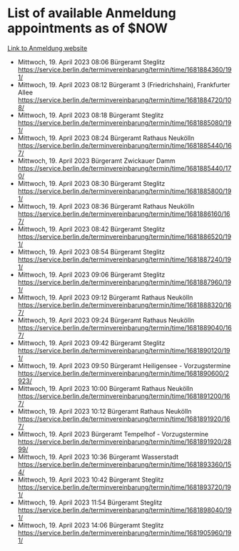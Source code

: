 # List of available Anmeldung appointments as of $NOW
[Link to Anmeldung website](https://service.berlin.de/terminvereinbarung/termin/tag.php?termin=1&anliegen[]=120686&dienstleisterlist=122210,122217,327316,122219,327312,122227,327314,122231,327346,122243,327348,122254,122252,329742,122260,329745,122262,329748,122271,327278,122273,327274,122277,327276,330436,122280,327294,122282,327290,122284,327292,122291,327270,122285,327266,122286,327264,122296,327268,150230,329760,122297,327286,122294,327284,122312,329763,122314,329775,122304,327330,122311,327334,122309,327332,317869,122281,327352,122279,329772,122283,122276,327324,122274,327326,122267,329766,122246,327318,122251,327320,122257,327322,122208,327298,122226,327300&herkunft=http%3A%2F%2Fservice.berlin.de%2Fdienstleistung%2F120686%2F)
- Mittwoch, 19. April 2023 08:06 Bürgeramt Steglitz https://service.berlin.de/terminvereinbarung/termin/time/1681884360/191/
- Mittwoch, 19. April 2023 08:12 Bürgeramt 3 (Friedrichshain), Frankfurter Allee https://service.berlin.de/terminvereinbarung/termin/time/1681884720/108/
- Mittwoch, 19. April 2023 08:18 Bürgeramt Steglitz https://service.berlin.de/terminvereinbarung/termin/time/1681885080/191/
- Mittwoch, 19. April 2023 08:24 Bürgeramt Rathaus Neukölln https://service.berlin.de/terminvereinbarung/termin/time/1681885440/167/
- Mittwoch, 19. April 2023  Bürgeramt Zwickauer Damm https://service.berlin.de/terminvereinbarung/termin/time/1681885440/170/
- Mittwoch, 19. April 2023 08:30 Bürgeramt Steglitz https://service.berlin.de/terminvereinbarung/termin/time/1681885800/191/
- Mittwoch, 19. April 2023 08:36 Bürgeramt Rathaus Neukölln https://service.berlin.de/terminvereinbarung/termin/time/1681886160/167/
- Mittwoch, 19. April 2023 08:42 Bürgeramt Steglitz https://service.berlin.de/terminvereinbarung/termin/time/1681886520/191/
- Mittwoch, 19. April 2023 08:54 Bürgeramt Steglitz https://service.berlin.de/terminvereinbarung/termin/time/1681887240/191/
- Mittwoch, 19. April 2023 09:06 Bürgeramt Steglitz https://service.berlin.de/terminvereinbarung/termin/time/1681887960/191/
- Mittwoch, 19. April 2023 09:12 Bürgeramt Rathaus Neukölln https://service.berlin.de/terminvereinbarung/termin/time/1681888320/167/
- Mittwoch, 19. April 2023 09:24 Bürgeramt Rathaus Neukölln https://service.berlin.de/terminvereinbarung/termin/time/1681889040/167/
- Mittwoch, 19. April 2023 09:42 Bürgeramt Steglitz https://service.berlin.de/terminvereinbarung/termin/time/1681890120/191/
- Mittwoch, 19. April 2023 09:50 Bürgeramt Heiligensee - Vorzugstermine https://service.berlin.de/terminvereinbarung/termin/time/1681890600/2923/
- Mittwoch, 19. April 2023 10:00 Bürgeramt Rathaus Neukölln https://service.berlin.de/terminvereinbarung/termin/time/1681891200/167/
- Mittwoch, 19. April 2023 10:12 Bürgeramt Rathaus Neukölln https://service.berlin.de/terminvereinbarung/termin/time/1681891920/167/
- Mittwoch, 19. April 2023  Bürgeramt Tempelhof - Vorzugstermine https://service.berlin.de/terminvereinbarung/termin/time/1681891920/2899/
- Mittwoch, 19. April 2023 10:36 Bürgeramt Wasserstadt https://service.berlin.de/terminvereinbarung/termin/time/1681893360/154/
- Mittwoch, 19. April 2023 10:42 Bürgeramt Steglitz https://service.berlin.de/terminvereinbarung/termin/time/1681893720/191/
- Mittwoch, 19. April 2023 11:54 Bürgeramt Steglitz https://service.berlin.de/terminvereinbarung/termin/time/1681898040/191/
- Mittwoch, 19. April 2023 14:06 Bürgeramt Steglitz https://service.berlin.de/terminvereinbarung/termin/time/1681905960/191/

